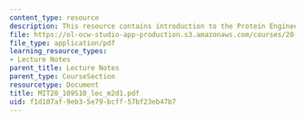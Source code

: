 ```yaml
---
content_type: resource
description: This resource contains introduction to the Protein Engineering module.
file: https://ol-ocw-studio-app-production.s3.amazonaws.com/courses/20-109-laboratory-fundamentals-in-biological-engineering-spring-2010/f1d107af9eb35e79bcff57bf23eb47b7_MIT20_109S10_lec_m2d1.pdf
file_type: application/pdf
learning_resource_types:
- Lecture Notes
parent_title: Lecture Notes
parent_type: CourseSection
resourcetype: Document
title: MIT20_109S10_lec_m2d1.pdf
uid: f1d107af-9eb3-5e79-bcff-57bf23eb47b7
---
```

